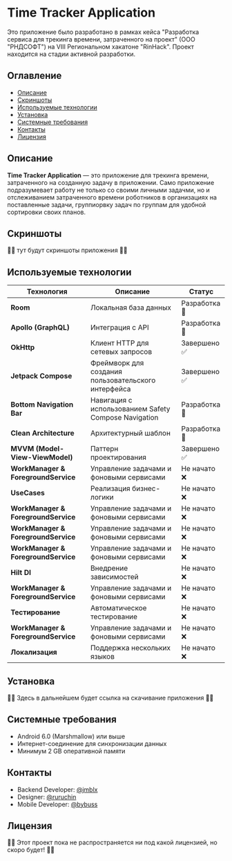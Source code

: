 # Time Tracker Application

Это приложение было разработано в рамках кейса "Разработка сервиса для трекинга времени, затраченного на проект" (ООО "РНДСОФТ") на VIII Региональном хакатоне "RinHack". Проект находится на стадии активной разработки.

## Оглавление
- [Описание](#описание)
- [Скриншоты](#скриншоты)
- [Используемые технологии](#используемые-технологии)
- [Установка](#установка)
- [Системные требования](#системные-требования)
- [Контакты](#контакты)
- [Лицензия](#контакты)

## Описание
**Time Tracker Application** — это приложение для трекинга времени, затраченного на созданную задачу в приложении. Само приложение подразумевает работу не только со своими личными задачми, но и отслеживанием затраченного времени роботников в организациях на поставленные задачи, группиорвку задач по группам для удобной сортировки своих планов.

## Скриншоты
😶‍🌫️ тут будут скриншоты приложения 😶‍🌫️

## Используемые технологии
| Технология                         | Описание                                             | Статус            |
|------------------------------------|------------------------------------------------------|-------------------|
| **Room**                           | Локальная база данных                                | Разработка 🔄     |
| **Apollo (GraphQL)**               | Интеграция с API                                     | Разработка 🔄     |
| **OkHttp**                         | Клиент HTTP для сетевых запросов                     | Завершено ✅       |
| **Jetpack Compose**                | Фреймворк для создания пользовательского интерфейса  | Завершено ✅       |
| **Bottom Navigation Bar**          | Навигация с использованием Safety Compose Navigation | Разработка 🔄     |
| **Clean Architecture**             | Архитектурный шаблон                                 | Разработка 🔄     |
| **MVVM (Model-View-ViewModel)**    | Паттерн проектирования                               | Завершено ✅       |
| **WorkManager & ForegroundService**| Управление задачами и фоновыми сервисами             | Не начато   ❌     |
| **UseCases**                       | Реализация бизнес-логики                             | Не начато ❌       |
| **WorkManager & ForegroundService**| Управление задачами и фоновыми сервисами             | Не начато  ❌      |
| **WorkManager & ForegroundService**| Управление задачами и фоновыми сервисами             | Не начато ❌       |
| **WorkManager & ForegroundService**| Управление задачами и фоновыми сервисами             | Не начато  ❌      |
| **Hilt DI**                        | Внедрение зависимостей                               | Не начато ❌       |
| **WorkManager & ForegroundService**| Управление задачами и фоновыми сервисами             | Не начато  ❌      |
| **Тестирование**                   | Автоматическое тестирование                          | Не начато ❌       |
| **WorkManager & ForegroundService**| Управление задачами и фоновыми сервисами             | Не начато ❌       |
| **Локализация**                    | Поддержка нескольких языков                          | Не начато  ❌      |

## Установка
😶‍🌫️ Здесь в дальнейшем будет ссылка на скачивание приложения 😶‍🌫️

## Системные требования
- Android 6.0 (Marshmallow) или выше
- Интернет-соединение для синхронизации данных
- Минимум 2 GB оперативной памяти
   
## Контакты
- Backend Developer: [@jmblx](https://github.com/jmblx)
- Designer: [@ruruchin](https://github.com/ruruchin)
- Mobile Developer: [@bybuss](https://github.com/bybuss)

## Лицензия
😶‍🌫️ Этот проект пока не распространяется ни под какой лицензией, но скоро будет! 😶‍🌫️